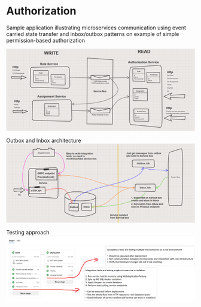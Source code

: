 # Authorization
Sample application illustrating microservices communication using event carried state transfer and inbox/outbox patterns on example of simple permission-based authorization

![alt text](Overview.png)

Outbox and Inbox architecture
![alt text](OutboxInbox.png)

Testing approach
![alt text](Tests.png)
